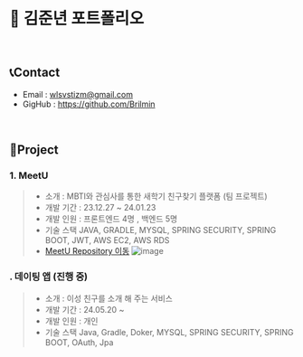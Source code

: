 # 📕 김준년 포트폴리오

</br>

## 📞Contact
* Email : wlsvstizm@gmail.com
* GigHub : https://github.com/Brilmin

</br>

## 📑Project
### 1. MeetU
> - 소개 : MBTI와 관심사를 통한 새학기 친구찾기 플랫폼 (팀 프로젝트)
> - 개발 기간 : 23.12.27 ~ 24.01.23
> - 개발 인원 : 프론트엔드 4명 , 백엔드 5명
> - 기술 스택
> JAVA, GRADLE, MYSQL, SPRING SECURITY, SPRING BOOT, JWT, AWS EC2, AWS RDS
> - [MeetU Repository 이동](https://github.com/Brilmin/abc01-MeetU)
![image](https://github.com/Brilmin/Portfolio/assets/118905157/25084168-d708-4c01-bd5b-4905359c9664)

### .  데이팅 앱 (진행 중)
> - 소개 : 이성 친구를 소개 해 주는 서비스
> - 개발 기간 : 24.05.20 ~
> - 개발 인원 : 개인
> - 기술 스택
>   Java, Gradle, Doker, MYSQL, SPRING SECURITY, SPRING BOOT,  OAuth, Jpa
